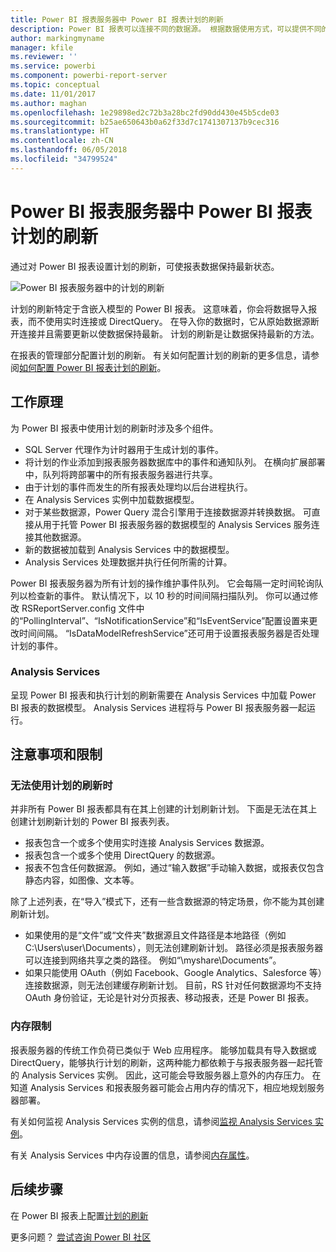 ```yaml
---
title: Power BI 报表服务器中 Power BI 报表计划的刷新
description: Power BI 报表可以连接不同的数据源。 根据数据使用方式，可以提供不同的数据源。
author: markingmyname
manager: kfile
ms.reviewer: ''
ms.service: powerbi
ms.component: powerbi-report-server
ms.topic: conceptual
ms.date: 11/01/2017
ms.author: maghan
ms.openlocfilehash: 1e29898ed2c72b3a28bc2fd90dd430e45b5cde03
ms.sourcegitcommit: b25ae650643b0a62f33d7c1741307137b9cec316
ms.translationtype: HT
ms.contentlocale: zh-CN
ms.lasthandoff: 06/05/2018
ms.locfileid: "34799524"
---
```

# <a name="power-bi-report-scheduled-refresh-in-power-bi-report-server"></a>Power BI 报表服务器中 Power BI 报表计划的刷新
通过对 Power BI 报表设置计划的刷新，可使报表数据保持最新状态。

![Power BI 报表服务器中的计划的刷新](media/scheduled-refresh/scheduled-refresh-success.png)

计划的刷新特定于含嵌入模型的 Power BI 报表。 这意味着，你会将数据导入报表，而不使用实时连接或 DirectQuery。 在导入你的数据时，它从原始数据源断开连接并且需要更新以使数据保持最新。 计划的刷新是让数据保持最新的方法。

在报表的管理部分配置计划的刷新。 有关如何配置计划的刷新的更多信息，请参阅[如何配置 Power BI 报表计划的刷新](configure-scheduled-refresh.md)。

## <a name="how-this-works"></a>工作原理
为 Power BI 报表中使用计划的刷新时涉及多个组件。

* SQL Server 代理作为计时器用于生成计划的事件。
* 将计划的作业添加到报表服务器数据库中的事件和通知队列。 在横向扩展部署中，队列将跨部署中的所有报表服务器进行共享。
* 由于计划的事件而发生的所有报表处理均以后台进程执行。
* 在 Analysis Services 实例中加载数据模型。
* 对于某些数据源，Power Query 混合引擎用于连接数据源并转换数据。 可直接从用于托管 Power BI 报表服务器的数据模型的 Analysis Services 服务连接其他数据源。
* 新的数据被加载到 Analysis Services 中的数据模型。
* Analysis Services 处理数据并执行任何所需的计算。

Power BI 报表服务器为所有计划的操作维护事件队列。 它会每隔一定时间轮询队列以检查新的事件。 默认情况下，以 10 秒的时间间隔扫描队列。 你可以通过修改 RSReportServer.config 文件中的“PollingInterval”、“IsNotificationService”和“IsEventService”配置设置来更改时间间隔。 “IsDataModelRefreshService”还可用于设置报表服务器是否处理计划的事件。

### <a name="analysis-services"></a>Analysis Services
呈现 Power BI 报表和执行计划的刷新需要在 Analysis Services 中加载 Power BI 报表的数据模型。 Analysis Services 进程将与 Power BI 报表服务器一起运行。

## <a name="considerations-and-limitations"></a>注意事项和限制
### <a name="when-scheduled-refresh-cant-be-used"></a>无法使用计划的刷新时
并非所有 Power BI 报表都具有在其上创建的计划刷新计划。 下面是无法在其上创建计划刷新计划的 Power BI 报表列表。

* 报表包含一个或多个使用实时连接 Analysis Services 数据源。
* 报表包含一个或多个使用 DirectQuery 的数据源。
* 报表不包含任何数据源。 例如，通过“输入数据”手动输入数据，或报表仅包含静态内容，如图像、文本等。

除了上述列表，在“导入”模式下，还有一些含数据源的特定场景，你不能为其创建刷新计划。

* 如果使用的是“文件”或“文件夹”数据源且文件路径是本地路径（例如 C:\Users\user\Documents），则无法创建刷新计划。 路径必须是报表服务器可以连接到网络共享之类的路径。 例如“\\myshare\Documents”。
* 如果只能使用 OAuth（例如 Facebook、Google Analytics、Salesforce 等）连接数据源，则无法创建缓存刷新计划。 目前，RS 针对任何数据源均不支持 OAuth 身份验证，无论是针对分页报表、移动报表，还是 Power BI 报表。

### <a name="memory-limits"></a>内存限制
报表服务器的传统工作负荷已类似于 Web 应用程序。 能够加载具有导入数据或 DirectQuery，能够执行计划的刷新，这两种能力都依赖于与报表服务器一起托管的 Analysis Services 实例。 因此，这可能会导致服务器上意外的内存压力。 在知道 Analysis Services 和报表服务器可能会占用内存的情况下，相应地规划服务器部署。

有关如何监视 Analysis Services 实例的信息，请参阅[监视 Analysis Services 实例](https://docs.microsoft.com/sql/analysis-services/instances/monitor-an-analysis-services-instance)。

有关 Analysis Services 中内存设置的信息，请参阅[内存属性](https://docs.microsoft.com/sql/analysis-services/server-properties/memory-properties)。

## <a name="next-steps"></a>后续步骤
在 Power BI 报表上配置[计划的刷新](configure-scheduled-refresh.md)

更多问题？ [尝试咨询 Power BI 社区](https://community.powerbi.com/)

